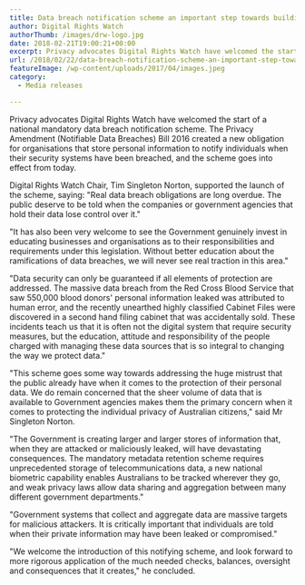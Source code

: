 ```yaml
---
title: Data breach notification scheme an important step towards building trust with public's right to privacy
author: Digital Rights Watch
authorThumb: /images/drw-logo.jpg
date: 2018-02-21T19:00:21+00:00
excerpt: Privacy advocates Digital Rights Watch have welcomed the start of a national mandatory data breach notification scheme.
url: /2018/02/22/data-breach-notification-scheme-an-important-step-towards-building-trust-with-publics-right-to-privacy/
featureImage: /wp-content/uploads/2017/04/images.jpeg
category:
  - Media releases

---
```

Privacy advocates Digital Rights Watch have welcomed the start of a national mandatory data breach notification scheme. The Privacy Amendment (Notifiable Data Breaches) Bill 2016 created a new obligation for organisations that store personal information to notify individuals when their security systems have been breached, and the scheme goes into effect from today.

Digital Rights Watch Chair, Tim Singleton Norton, supported the launch of the scheme, saying: "Real data breach obligations are long overdue. The public deserve to be told when the companies or government agencies that hold their data lose control over it."

"It has also been very welcome to see the Government genuinely invest in educating businesses and organisations as to their responsibilities and requirements under this legislation. Without better education about the ramifications of data breaches, we will never see real traction in this area."

"Data security can only be guaranteed if all elements of protection are addressed. The massive data breach from the Red Cross Blood Service that saw 550,000 blood donors' personal information leaked was attributed to human error, and the recently unearthed highly classified Cabinet Files were discovered in a second hand filing cabinet that was accidentally sold. These incidents teach us that it is often not the digital system that require security measures, but the education, attitude and responsibility of the people charged with managing these data sources that is so integral to changing the way we protect data."

"This scheme goes some way towards addressing the huge mistrust that the public already have when it comes to the protection of their personal data. We do remain concerned that the sheer volume of data that is available to Government agencies makes them the primary concern when it comes to protecting the individual privacy of Australian citizens," said Mr Singleton Norton.

"The Government is creating larger and larger stores of information that, when they are attacked or maliciously leaked, will have devastating consequences. The mandatory metadata retention scheme requires unprecedented storage of telecommunications data, a new national biometric capability enables Australians to be tracked wherever they go, and weak privacy laws allow data sharing and aggregation between many different government departments."

"Government systems that collect and aggregate data are massive targets for malicious attackers. It is critically important that individuals are told when their private information may have been leaked or compromised."

"We welcome the introduction of this notifying scheme, and look forward to more rigorous application of the much needed checks, balances, oversight and consequences that it creates," he concluded.
